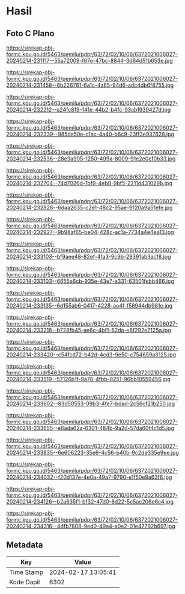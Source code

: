 # Hasil

## Foto C Plano

https://sirekap-obj-formc.kpu.go.id/5463/pemilu/pdpr/63/72/02/10/06/6372021006027-20240214-231117--55a72009-f67e-47bc-8844-3d64d51b653e.jpg

https://sirekap-obj-formc.kpu.go.id/5463/pemilu/pdpr/63/72/02/10/06/6372021006027-20240214-231458--8b226761-6a1c-4a65-94d6-adc4db6f8755.jpg

https://sirekap-obj-formc.kpu.go.id/5463/pemilu/pdpr/63/72/02/10/06/6372021006027-20240214-232212--a24fc819-141e-44b2-b4fc-93ab1939427d.jpg

https://sirekap-obj-formc.kpu.go.id/5463/pemilu/pdpr/63/72/02/10/06/6372021006027-20240214-232339--985da50e-c1ac-4a40-b6c9-23ff3e937628.jpg

https://sirekap-obj-formc.kpu.go.id/5463/pemilu/pdpr/63/72/02/10/06/6372021006027-20240214-232536--28e3a905-1250-499a-8009-91e2e0cf0b33.jpg

https://sirekap-obj-formc.kpu.go.id/5463/pemilu/pdpr/63/72/02/10/06/6372021006027-20240214-232704--74d7026d-1bf9-4eb8-9bf5-2211d431029b.jpg

https://sirekap-obj-formc.kpu.go.id/5463/pemilu/pdpr/63/72/02/10/06/6372021006027-20240214-232828--6daa2635-c2e1-48c2-95ae-9120a9a51efe.jpg

https://sirekap-obj-formc.kpu.go.id/5463/pemilu/pdpr/63/72/02/10/06/6372021006027-20240214-232927--9b98af65-be04-428c-ac1a-7734a4e4ea13.jpg

https://sirekap-obj-formc.kpu.go.id/5463/pemilu/pdpr/63/72/02/10/06/6372021006027-20240214-233103--bf9aee48-82ef-4fa3-9c9b-29391ab3ac18.jpg

https://sirekap-obj-formc.kpu.go.id/5463/pemilu/pdpr/63/72/02/10/06/6372021006027-20240214-233103--6655a6cb-935e-43e7-a331-63501febb466.jpg

https://sirekap-obj-formc.kpu.go.id/5463/pemilu/pdpr/63/72/02/10/06/6372021006027-20240214-233135--6d155ab6-0417-4228-ae4f-f58944db981e.jpg

https://sirekap-obj-formc.kpu.go.id/5463/pemilu/pdpr/63/72/02/10/06/6372021006027-20240214-233216--b728fb45-ae6c-4bf1-82da-e8f292e7125a.jpg

https://sirekap-obj-formc.kpu.go.id/5463/pemilu/pdpr/63/72/02/10/06/6372021006027-20240214-233420--c54fcd72-b42d-4cd3-9e50-c754659a3125.jpg

https://sirekap-obj-formc.kpu.go.id/5463/pemilu/pdpr/63/72/02/10/06/6372021006027-20240214-233519--57126b1f-9a78-4fbb-8251-96bb10559456.jpg

https://sirekap-obj-formc.kpu.go.id/5463/pemilu/pdpr/63/72/02/10/06/6372021006027-20240214-233602--83d50553-09b3-4fe7-bdad-2c56cf21b250.jpg

https://sirekap-obj-formc.kpu.go.id/5463/pemilu/pdpr/63/72/02/10/06/6372021006027-20240214-233655--e6ada62a-6301-484b-9a2d-57da60f4c1d5.jpg

https://sirekap-obj-formc.kpu.go.id/5463/pemilu/pdpr/63/72/02/10/06/6372021006027-20240214-233835--6e606223-35e6-4c56-b40b-9c2de335e9ee.jpg

https://sirekap-obj-formc.kpu.go.id/5463/pemilu/pdpr/63/72/02/10/06/6372021006027-20240214-234032--f20d137e-4e0a-49a7-9790-e1f50e9a63f6.jpg

https://sirekap-obj-formc.kpu.go.id/5463/pemilu/pdpr/63/72/02/10/06/6372021006027-20240214-234126--b2a635f1-bf32-47d0-8d22-5c5ac206e6c4.jpg

https://sirekap-obj-formc.kpu.go.id/5463/pemilu/pdpr/63/72/02/10/06/6372021006027-20240214-234316--4dfb7808-9ed0-49a4-a0e2-01e47792b697.jpg


## Metadata

| Key        | Value               |
| ---------- | ------------------- |
| Time Stamp | 2024-02-17 13:05:41 |
| Kode Dapil | 6302                |



